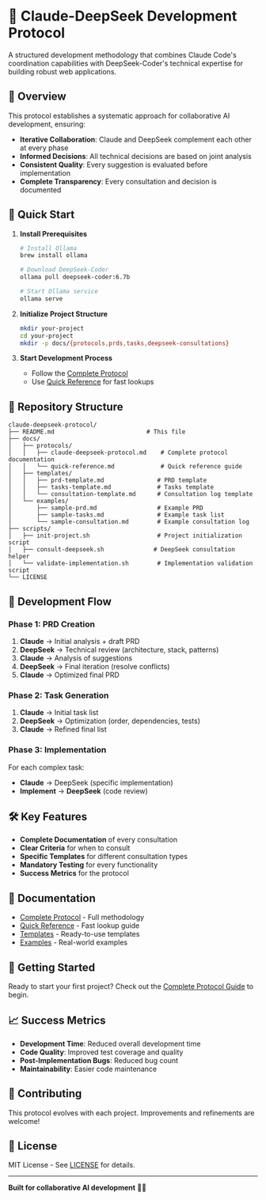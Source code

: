 # 🤖 Claude-DeepSeek Development Protocol

A structured development methodology that combines Claude Code's coordination capabilities with DeepSeek-Coder's technical expertise for building robust web applications.

## 🎯 Overview

This protocol establishes a systematic approach for collaborative AI development, ensuring:
- **Iterative Collaboration**: Claude and DeepSeek complement each other at every phase
- **Informed Decisions**: All technical decisions are based on joint analysis
- **Consistent Quality**: Every suggestion is evaluated before implementation
- **Complete Transparency**: Every consultation and decision is documented

## 🚀 Quick Start

1. **Install Prerequisites**
   ```bash
   # Install Ollama
   brew install ollama
   
   # Download DeepSeek-Coder
   ollama pull deepseek-coder:6.7b
   
   # Start Ollama service
   ollama serve
   ```

2. **Initialize Project Structure**
   ```bash
   mkdir your-project
   cd your-project
   mkdir -p docs/{protocols,prds,tasks,deepseek-consultations}
   ```

3. **Start Development Process**
   - Follow the [Complete Protocol](docs/protocols/claude-deepseek-protocol.md)
   - Use [Quick Reference](docs/protocols/quick-reference.md) for fast lookups

## 📁 Repository Structure

```
claude-deepseek-protocol/
├── README.md                          # This file
├── docs/
│   ├── protocols/
│   │   ├── claude-deepseek-protocol.md    # Complete protocol documentation
│   │   └── quick-reference.md             # Quick reference guide
│   ├── templates/
│   │   ├── prd-template.md               # PRD template
│   │   ├── tasks-template.md             # Tasks template
│   │   └── consultation-template.md      # Consultation log template
│   └── examples/
│       ├── sample-prd.md                 # Example PRD
│       ├── sample-tasks.md               # Example task list
│       └── sample-consultation.md        # Example consultation log
├── scripts/
│   ├── init-project.sh                   # Project initialization script
│   ├── consult-deepseek.sh              # DeepSeek consultation helper
│   └── validate-implementation.sh        # Implementation validation script
└── LICENSE
```

## 🔄 Development Flow

### Phase 1: PRD Creation
1. **Claude** → Initial analysis + draft PRD
2. **DeepSeek** → Technical review (architecture, stack, patterns)
3. **Claude** → Analysis of suggestions
4. **DeepSeek** → Final iteration (resolve conflicts)
5. **Claude** → Optimized final PRD

### Phase 2: Task Generation
1. **Claude** → Initial task list
2. **DeepSeek** → Optimization (order, dependencies, tests)
3. **Claude** → Refined final list

### Phase 3: Implementation
For each complex task:
- **Claude** → DeepSeek (specific implementation)
- **Implement** → **DeepSeek** (code review)

## 🛠️ Key Features

- **Complete Documentation** of every consultation
- **Clear Criteria** for when to consult
- **Specific Templates** for different consultation types  
- **Mandatory Testing** for every functionality
- **Success Metrics** for the protocol

## 📖 Documentation

- [Complete Protocol](docs/protocols/claude-deepseek-protocol.md) - Full methodology
- [Quick Reference](docs/protocols/quick-reference.md) - Fast lookup guide
- [Templates](docs/templates/) - Ready-to-use templates
- [Examples](docs/examples/) - Real-world examples

## 🚀 Getting Started

Ready to start your first project? Check out the [Complete Protocol Guide](docs/protocols/claude-deepseek-protocol.md) to begin.

## 📈 Success Metrics

- **Development Time**: Reduced overall development time
- **Code Quality**: Improved test coverage and quality
- **Post-Implementation Bugs**: Reduced bug count
- **Maintainability**: Easier code maintenance

## 🤝 Contributing

This protocol evolves with each project. Improvements and refinements are welcome!

## 📄 License

MIT License - See [LICENSE](LICENSE) for details.

---

**Built for collaborative AI development** 🤖✨